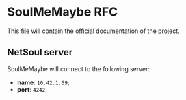 # SoulMeMaybe RFC

This file will contain the official documentation of the project.

## NetSoul server

SoulMeMaybe will connect to the following server:

* **name**: `10.42.1.59`;
* **port**: `4242`.
